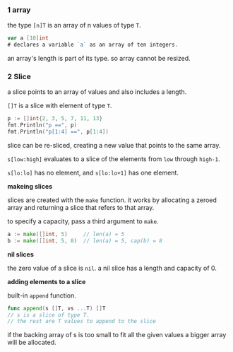 ### 1 array

the type `[n]T` is an array of n values of type `T`.

```go
var a [10]int
# declares a variable `a` as an array of ten integers.
```

an array's length is part of its type. so array cannot be resized.



### 2 Slice

a slice points to an array of values and also includes a length.

`[]T` is a slice with element of type `T`.

```go
p := []int{2, 3, 5, 7, 11, 13}
fmt.Println("p ==", p)
fmt.Println("p[1:4] ==", p[1:4])
```

slice can be re-sliced, creating a new value that points to the same array.

`s[low:high]` evaluates to a slice of the elements from `low` through `high-1`.

`s[lo:lo]` has no element, and `s[lo:lo+1]` has one element.

**makeing slices**

slices are created with the `make` function. it works by allocating a zeroed array and returning a slice that refers to that array.

to specify a capacity, pass a third argument to `make`.

```go
a := make([]int, 5) 	// len(a) = 5
b := make([]int, 5, 8)	// len(a) = 5, cap(b) = 8
```

**nil slices**

the zero value of a slice is `nil`. a nil slice has a length and capacity of 0.

**adding elements to a slice**

built-in `append` function.

```go
func append(s []T, vs ...T) []T
// s is a slice of type T. 
// the rest are T values to append to the slice
```

if the backing array of s is too small to fit all the given values a bigger array will be allocated.

